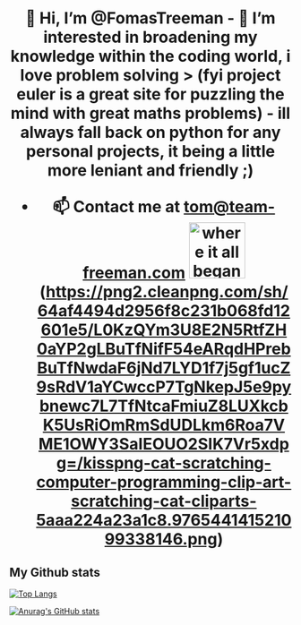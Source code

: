 <h1 align='center'> 👋 Hi, I’m @FomasTreeman
- 👀 I’m interested in broadening my knowledge within the coding world, i love problem solving 
> (fyi project euler is a great site for puzzling the mind with great maths problems)
- ill always fall back on python for any personal projects, it being a little more leniant and friendly ;) 

- 📫 Contact me at tom@team-freeman.com 
<img alt="where it all began" width='100'>(https://png2.cleanpng.com/sh/64af4494d2956f8c231b068fd12601e5/L0KzQYm3U8E2N5RtfZH0aYP2gLBuTfNifF54eARqdHPrebBuTfNwdaF6jNd7LYD1f7j5gf1ucZ9sRdV1aYCwccP7TgNkepJ5e9pybnewc7L7TfNtcaFmiuZ8LUXkcbK5UsRiOmRmSdUDLkm6Roa7VME1OWY3SaIEOUO2SIK7Vr5xdpg=/kisspng-cat-scratching-computer-programming-clip-art-scratching-cat-cliparts-5aaa224a23a1c8.976544141521099338146.png)


## My Github stats

[![Top Langs](https://github-readme-stats.vercel.app/api/top-langs/?username=malcolmwilson8&theme=dark)](https://github.com/malcolmwilson8/github-readme-stats)

[![Anurag's GitHub stats](https://github-readme-stats.vercel.app/api?username=malcolmwilson8&theme=dark)](https://github.com/malcolmwilson8/github-readme-stats)
